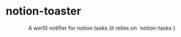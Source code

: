 # notion-toaster
<div style="text-align: center;">A win10 notifier for notion tasks (it relies on `notion-tasks`)</div>